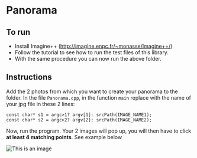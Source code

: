 # Panorama

## To run

- Install Imagine++ (http://imagine.enpc.fr/~monasse/Imagine++/)
- Follow the tutorial to see how to run the test files of this library.
- With the same procedure you can now run the above folder.

## Instructions

Add the 2 photos from which you want to create your panorama to the folder. In the file `Panorama.cpp`, in the function `main` replace with the name of your jpg file in these 2 lines:
```
const char* s1 = argc>1? argv[1]: srcPath(IMAGE_NAME1);
const char* s2 = argc>2? argv[2]: srcPath(IMAGE_NAME2);
```

Now, run the program. Your 2 images will pop up, you will then have to click **at least 4 matching points**. See example below

![This is an image](Panorama_init/figures/image1_selection.png)
